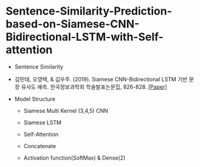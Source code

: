 # Sentence-Similarity-Prediction-based-on-Siamese-CNN-Bidirectional-LSTM-with-Self-attention

  * Sentence Similarity
  
  * 김민태, 오영택, & 김우주. (2019). Siamese CNN-Bidirectional LSTM 기반 문장 유사도 예측. 한국정보과학회 학술발표논문집, 826-828. [[Paper]](http://www.dbpia.co.kr/pdf/pdfView.do?nodeId=NODE07624157&mark=0&useDate=&bookmarkCnt=0&ipRange=N&language=ko_KR)
   
  * Model Structure
    
    * Siamese Multi Kernel (3,4,5) CNN
    
    * Siamese LSTM
    
    * Self-Attention
    
    * Concatenate
    
    * Activation function(SoftMax) & Dense(2)
